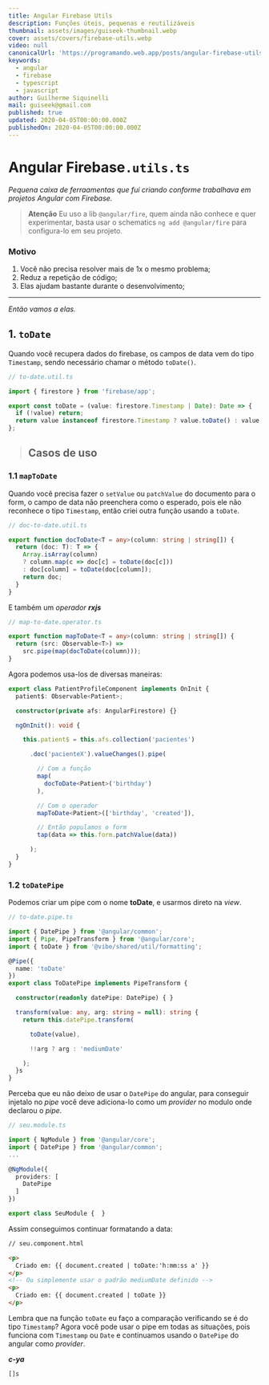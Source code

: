 ```yaml
---
title: Angular Firebase Utils
description: Funções úteis, pequenas e reutilizáveis
thumbnail: assets/images/guiseek-thumbnail.webp
cover: assets/covers/firebase-utils.webp
video: null
canonicalUrl: 'https://programando.web.app/posts/angular-firebase-utils'
keywords:
  - angular
  - firebase
  - typescript
  - javascript
author: Guilherme Siquinelli
mail: guiseek@gmail.com
published: true
updated: 2020-04-05T00:00:00.000Z
publishedOn: 2020-04-05T00:00:00.000Z
---
```


# Angular Firebase`.utils.ts`

_Pequena caixa de ferraamentas que fui criando conforme trabalhava em projetos Angular com Firebase._

> __Atenção__
> Eu uso a lib `@angular/fire`, quem ainda não conhece e quer experimentar, basta usar o schematics `ng add @angular/fire` para configura-lo em seu projeto.

### Motivo

1. Você não precisa resolver mais de 1x o mesmo problema;
2. Reduz a repetição de código;
3. Elas ajudam bastante durante o desenvolvimento;

----------

_Então vamos a elas._

## 1. `toDate`
Quando você recupera dados do firebase, os campos de data vem do tipo `Timestamp`, sendo necessário chamar o método `toDate()`.

```ts
// to-date.util.ts

import { firestore } from 'firebase/app';

export const toDate = (value: firestore.Timestamp | Date): Date => {
  if (!value) return;
  return value instanceof firestore.Timestamp ? value.toDate() : value;
};
```

> Casos de uso
> -

### 1.1 `mapToDate`

Quando você precisa fazer o `setValue` ou `patchValue` do documento para o form, o campo de data não preenchera como o esperado, pois ele não reconhece o tipo `Timestamp`, então criei outra função usando a `toDate`.

```ts
// doc-to-date.util.ts

export function docToDate<T = any>(column: string | string[]) {
  return (doc: T): T => {
    Array.isArray(column)
    ? column.map(c => doc[c] = toDate(doc[c]))
    : doc[column] = toDate(doc[column]);
    return doc;
  }
}
```

E também um _operador **rxjs**_

```ts
// map-to-date.operator.ts

export function mapToDate<T = any>(column: string | string[]) {
  return (src: Observable<T>) =>
    src.pipe(map(docToDate(column)));
}
```

Agora podemos usa-los de diversas maneiras:

```ts
export class PatientProfileComponent implements OnInit {
  patient$: Observable<Patient>;

  constructor(private afs: AngularFirestore) {}

  ngOnInit(): void {

    this.patient$ = this.afs.collection('pacientes')

      .doc('pacienteX').valueChanges().pipe(

        // Com a função
        map(
          docToDate<Patient>('birthday')
        ),

        // Com o operador
        mapToDate<Patient>(['birthday', 'created']),

        // Então populamos o form
        tap(data => this.form.patchValue(data))

      );
  }
}
```

### 1.2 `toDatePipe`

Podemos criar um pipe com o nome __toDate__, e usarmos direto na _view_.
```ts
// to-date.pipe.ts

import { DatePipe } from '@angular/common';
import { Pipe, PipeTransform } from '@angular/core';
import { toDate } from '@vibe/shared/util/formatting';

@Pipe({
  name: 'toDate'
})
export class ToDatePipe implements PipeTransform {

  constructor(readonly datePipe: DatePipe) { }

  transform(value: any, arg: string = null): string {
    return this.datePipe.transform(

      toDate(value),

      !!arg ? arg : 'mediumDate'

    );
  }s
}
```
Perceba que eu não deixo de usar o `DatePipe` do angular, para conseguir injetalo no _pipe_ você deve adiciona-lo como um _provider_ no modulo onde declarou o _pipe_.

```ts
// seu.module.ts

import { NgModule } from '@angular/core';
import { DatePipe } from '@angular/common';
...

@NgModule({
  providers: [
    DatePipe
  ]
})

export class SeuModule {  }
```

Assim conseguimos continuar formatando a data:

```html
// seu.component.html

<p>
  Criado em: {{ document.created | toDate:'h:mm:ss a' }}
</p>
<!-- Ou simplemente usar o padrão mediumDate definido -->
<p>
  Criado em: {{ document.created | toDate }}
</p>
```

Lembra que na função `toDate` eu faço a comparação verificando se é do tipo `Timestamp`? Agora você pode usar o pipe em todas as situações, pois funciona com `Timestamp` ou `Date` e continuamos usando o `DatePipe` do angular como _provider_.



**_c-ya_**

`[]s`